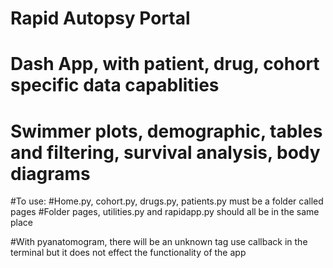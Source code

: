 # Rapid Autopsy Portal
# Dash App, with patient, drug, cohort specific data capablities
# Swimmer plots, demographic, tables and filtering, survival analysis, body diagrams
#To use:
#Home.py, cohort.py, drugs.py, patients.py must be a folder called pages
#Folder pages, utilities.py and rapidapp.py should all be in the same place

#With pyanatomogram, there will be an unknown tag use callback in the terminal but it does not effect the functionality of the app
